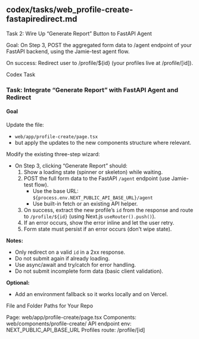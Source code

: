 ## codex/tasks/web_profile-create-fastapiredirect.md

Task 2: Wire Up “Generate Report” Button to FastAPI Agent

Goal:
On Step 3, POST the aggregated form data to /agent endpoint of your FastAPI backend, using the Jamie-test agent flow.

On success:
Redirect user to /profile/${id} (your profiles live at /profile/[id]).

Codex Task
### Task: Integrate “Generate Report” with FastAPI Agent and Redirect

#### Goal
Update the file:
- `web/app/profile-create/page.tsx`
- but apply the updates to the new components structure where relevant.

Modify the existing three-step wizard:

- On Step 3, clicking “Generate Report” should:
  1. Show a loading state (spinner or skeleton) while waiting.
  2. POST the full form data to the FastAPI `/agent` endpoint (use Jamie-test flow).
     - Use the base URL: `${process.env.NEXT_PUBLIC_API_BASE_URL}/agent`
     - Use built-in fetch or an existing API helper.
  3. On success, extract the new profile’s `id` from the response and route to `/profile/${id}` (using Next.js `useRouter().push()`).
  4. If an error occurs, show the error inline and let the user retry.
  5. Form state must persist if an error occurs (don’t wipe state).

**Notes:**
- Only redirect on a valid `id` in a 2xx response.
- Do not submit again if already loading.
- Use async/await and try/catch for error handling.
- Do not submit incomplete form data (basic client validation).

**Optional:**  
- Add an environment fallback so it works locally and on Vercel.

File and Folder Paths for Your Repo

Page: web/app/profile-create/page.tsx
Components: web/components/profile-create/
API endpoint env: NEXT_PUBLIC_API_BASE_URL
Profiles route: /profile/[id]
